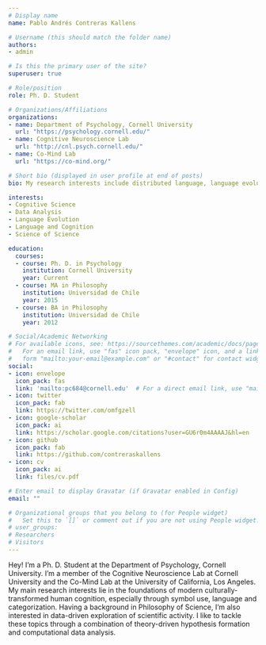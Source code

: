 ```yaml
---
# Display name
name: Pablo Andrés Contreras Kallens

# Username (this should match the folder name)
authors:
- admin

# Is this the primary user of the site?
superuser: true

# Role/position
role: Ph. D. Student

# Organizations/Affiliations
organizations:
- name: Department of Psychology, Cornell University
  url: "https://psychology.cornell.edu/"
- name: Cognitive Neuroscience Lab
  url: "http://cnl.psych.cornell.edu/"
- name: Co-Mind Lab
  url: "https://co-mind.org/"

# Short bio (displayed in user profile at end of posts)
bio: My research interests include distributed language, language evolution and computational modeling.

interests:
- Cognitive Science
- Data Analysis
- Language Evolution
- Language and Cognition
- Science of Science

education:
  courses:
  - course: Ph. D. in Psychology
    institution: Cornell University
    year: Current
  - course: MA in Philosophy
    institution: Universidad de Chile
    year: 2015
  - course: BA in Philosophy
    institution: Universidad de Chile
    year: 2012

# Social/Academic Networking
# For available icons, see: https://sourcethemes.com/academic/docs/page-builder/#icons
#   For an email link, use "fas" icon pack, "envelope" icon, and a link in the
#   form "mailto:your-email@example.com" or "#contact" for contact widget.
social:
- icon: envelope
  icon_pack: fas
  link: 'mailto:pc684@cornell.edu'  # For a direct email link, use "mailto:test@example.org".
- icon: twitter
  icon_pack: fab
  link: https://twitter.com/omfgzell
- icon: google-scholar
  icon_pack: ai
  link: https://scholar.google.com/citations?user=GU6r0m4AAAAJ&hl=en
- icon: github
  icon_pack: fab
  link: https://github.com/contreraskallens
- icon: cv
  icon_pack: ai
  link: files/cv.pdf

# Enter email to display Gravatar (if Gravatar enabled in Config)
email: ""

# Organizational groups that you belong to (for People widget)
#   Set this to `[]` or comment out if you are not using People widget.
# user_groups:
# Researchers
# Visitors
---
```

Hey! I’m a Ph. D. Student at the Department of Psychology, Cornell University. I’m a member of the Cognitive Neuroscience Lab at Cornell University and the Co-Mind Lab at the University of California, Los Angeles. My main research interests lie in the foundations of modern culturally-transformed human cognition, especially through symbol use, language and categorization. Having a background in Philosophy of Science, I’m also interested in data-driven exploration of scientific activity. I like to tackle these topics through a combination of theory-driven hypothesis formation and computational data analysis.
